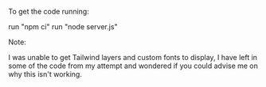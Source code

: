To get the code running:

run "npm ci"
run "node server.js"

Note:

I was unable to get Tailwind layers and custom fonts to display, I have left in some of the code from my attempt and wondered if you could advise me on why this isn't working.
